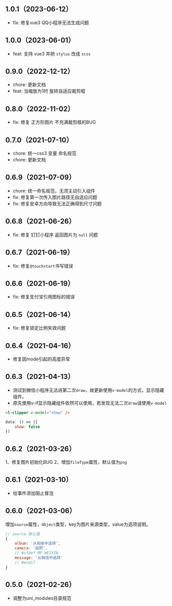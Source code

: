 ## 1.0.1（2023-06-12）
- fix: 修复vue3 QQ小程序无法生成问题
## 1.0.0（2023-06-01）
- feat: 支持 vue3 并把 `stylus` 改成 `scss`
## 0.9.0（2022-12-12）
- chore: 更新文档
- feat: 当缩放为1时 旋转自适应裁剪框
## 0.8.0（2022-11-02）
- fix: 修复 正方形图片 不充满裁剪框的BUG
## 0.7.0（2021-07-10）
- chore: 统一css3 变量 命名规范
- chore: 更新文档
## 0.6.9（2021-07-09）
- chore: 统一命名规范，无须主动引入组件
- fix: 修复第一次传入图片路径无自适应问题
- fix: 修复安卓方向导致无法正确得到尺寸问题
## 0.6.8（2021-06-26）
- fix: 修复 钉钉小程序 返回图片为 `null` 问题
## 0.6.7（2021-06-19）
- fix: 修复`@touchstart`书写错误
## 0.6.6（2021-06-19）
- fix: 修复支付宝引用图标的错误
## 0.6.5（2021-06-14）
- fix: 修复锁定比例失效问题
## 0.6.4（2021-04-16）
- 修复因mode引起的高度异常
## 0.6.3（2021-04-13）
- 测试到微信小程序无法进第二次`draw`，故更新使用`v-model`的方式，显示隐藏组件。
- 原先使用v-if显示隐藏组件依然可以使用，若发现无法二次`draw`请使用`v-model`
```html
<l-clipper v-model="show" />
```
```js
data: () => ({
	show: false
})
```
## 0.6.2（2021-03-26）
1、修复图片初始化BUG
2、增加`fileType`属性，默认值为`png`
## 0.6.1（2021-03-10）
- 给事件添加阻止冒泡
## 0.6.0（2021-03-06）
增加`source`属性，`Object`类型，key为图片来源类型，value为选项说明。<br>
```js
// source 默认值 
{
	album: '从相册中选择',
	camera: '拍照',
	// #ifdef MP-WEIXIN
	message: '从微信中选择'
	// #endif
}
```
## 0.5.0（2021-02-26）
- 调整为uni_modules目录规范
